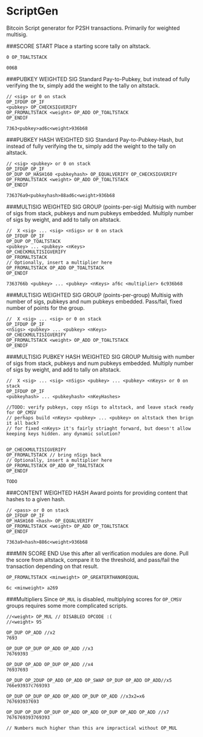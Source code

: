 ScriptGen
=========
Bitcoin Script generator for P2SH transactions. Primarily for weighted multisig.

###SCORE START
Place a starting score tally on altstack. 
```
0 OP_TOALTSTACK
```

```
006B
```

###PUBKEY WEIGHTED SIG
Standard Pay-to-Pubkey, but instead of fully verifying the tx, simply add the weight to the tally on altstack.
```
// <sig> or 0 on stack
OP_IFDUP OP_IF 
<pubkey> OP_CHECKSIGVERIFY 
OP_FROMALTSTACK <weight> OP_ADD OP_TOALTSTACK 
OP_ENDIF
```

```
7363<pubkey>ad6c<weight>936b68
```

###PUBKEY HASH WEIGHTED SIG
Standard Pay-to-Pubkey-Hash, but instead of fully verifying the tx, simply add the weight to the tally on altstack.
```
// <sig> <pubkey> or 0 on stack
OP_IFDUP OP_IF 
OP_DUP OP_HASH160 <pubkeyhash> OP_EQUALVERIFY OP_CHECKSIGVERIFY 
OP_FROMALTSTACK <weight> OP_ADD OP_TOALTSTACK 
OP_ENDIF
```

```
736376a9<pubkeyhash>88ad6c<weight>936b68
```

###MULTISIG WEIGHTED SIG GROUP (points-per-sig)
Multisig with number of sigs from stack, pubkeys and num pubkeys embedded. Multiply number of sigs by weight, and add to tally on altstack.
```
//  X <sig> ... <sig> <nSigs> or 0 on stack
OP_IFDUP OP_IF 
OP_DUP OP_TOALTSTACK
<pubkey> ... <pubkey> <nKeys>
OP_CHECKMULTISIGVERIFY
OP_FROMALTSTACK 
// Optionally, insert a multiplier here
OP_FROMALTSTACK OP_ADD OP_TOALTSTACK
OP_ENDIF
```

```
7363766b <pubkey> ... <pubkey> <nKeys> af6c <multiplier> 6c936b68
```

###MULTISIG WEIGHTED SIG GROUP (points-per-group)
Multisig with number of sigs, pubkeys and num pubkeys embedded. Pass/fail, fixed number of points for the group.
```
//  X <sig> ... <sig> or 0 on stack
OP_IFDUP OP_IF 
<nSigs> <pubkey> ... <pubkey> <nKeys>
OP_CHECKMULTISIGVERIFY
OP_FROMALTSTACK <weight> OP_ADD OP_TOALTSTACK
OP_ENDIF
```

###MULTISIG PUBKEY HASH WEIGHTED SIG GROUP
Multisig with number of sigs from stack, pubkeys and num pubkeys embedded. Multiply number of sigs by weight, and add to tally on altstack.
```
//  X <sig> ... <sig> <nSigs> <pubkey> ... <pubkey> <nKeys> or 0 on stack
OP_IFDUP OP_IF 
<pubkeyhash> ... <pubkeyhash> <nKeyHashes>

//TODO: verify pubkeys, copy nSigs to altstack, and leave stack ready for OP_CMSV
// perhaps build <nKeys> <pubkey> ... <pubkey> on altstack then brign it all back?
// for fixed <nKeys> it's fairly striaght forward, but doesn't allow keeping keys hidden. any dynamic solution?


OP_CHECKMULTISIGVERIFY
OP_FROMALTSTACK // bring nSigs back
// Optionally, insert a multiplier here
OP_FROMALTSTACK OP_ADD OP_TOALTSTACK
OP_ENDIF
```

```
TODO
```

###CONTENT WEIGHTED HASH
Award points for providing content that hashes to a given hash.
```
// <pass> or 0 on stack
OP_IFDUP OP_IF 
OP_HASH160 <hash> OP_EQUALVERIFY 
OP_FROMALTSTACK <weight> OP_ADD OP_TOALTSTACK 
OP_ENDIF
```

```
7363a9<hash>886c<weight>936b68
```

###MIN SCORE END
Use this after all verification modules are done. Pull the score from altstack, compare it to the threshold, and pass/fail the transaction depending on that result.
```
OP_FROMALTSTACK <minweight> OP_GREATERTHANOREQUAL
```

```
6c <minweight> a269
```



###Multipliers
Since `OP_MUL` is disabled, multiplying scores for `OP_CMSV` groups requires some more complicated scripts.
```
//<weight> OP_MUL // DISABLED OPCODE :(
//<weight> 95

OP_DUP OP_ADD //x2
7693

OP_DUP OP_DUP OP_ADD OP_ADD //x3
76769393

OP_DUP OP_ADD OP_DUP OP_ADD //x4
76937693

OP_DUP OP_2DUP OP_ADD OP_ADD OP_SWAP OP_DUP OP_ADD OP_ADD//x5
766e93937c769393

OP_DUP OP_DUP OP_ADD OP_ADD OP_DUP OP_ADD //x3x2=x6
767693937693

OP_DUP OP_DUP OP_DUP OP_ADD OP_ADD OP_DUP OP_ADD OP_ADD //x7
7676769393769393

// Numbers much higher than this are impractical without OP_MUL

```
